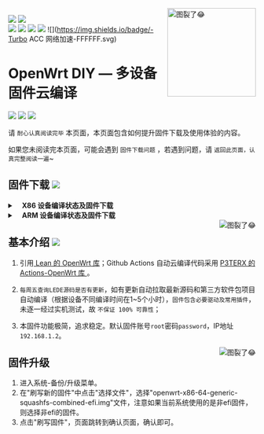 <a href="#readme">
    <img src="https://avatars.githubusercontent.com/u/2528830?s=200&v=4" alt="图裂了😂" title="OpenWrt-DIY" align="right" height="180" />
</a>

[![](https://img.shields.io/github/last-commit/coolsnowwolf/lede/master?color=FFFFFF&label=%E6%BA%90%E7%A0%81%E6%9B%B4%E6%96%B0)](https://github.com/coolsnowwolf/lede) [![](https://img.shields.io/github/release-date/lazzman/OpenWrt-DIY?color=FFFFFF&label=%E5%9B%BA%E4%BB%B6%E6%9B%B4%E6%96%B0)](https://github.com/lazzman/OpenWrt-DIY/actions) 
<br/>
[![](https://img.shields.io/badge/-主要功能:-696969.svg)](https://github.com/lazzman/OpenWrt-DIY/wiki/OpenWrt-DIY%E6%8F%92%E4%BB%B6%E9%A2%84%E8%A7%88) ![](https://img.shields.io/badge/-PassWall-FFFFFF.svg) ![](https://img.shields.io/badge/-广告屏蔽大师_Plus+-FFFFFF.svg) ![](https://img.shields.io/badge/-UPnP-FFFFFF.svg) ![](https://img.shields.io/badge/-Turbo ACC 网络加速-FFFFFF.svg) 


OpenWrt DIY — 多设备固件云编译
==============================================================================================================

[![](https://img.shields.io/badge/-目录:-696969.svg)](#readme) [![](https://img.shields.io/badge/-固件下载-FFFFFF.svg)](#固件下载-) [![](https://img.shields.io/badge/-基本介绍-FFFFFF.svg)](#基本介绍-)

请 `耐心认真阅读完毕` 本页面，本页面包含如何提升固件下载及使用体验的内容。

如果您未阅读完本页面，可能会遇到 `固件下载问题` ，若遇到问题，请 `返回此页面，认真完整阅读一遍`~

## 固件下载 [![](https://img.shields.io/badge/-支持设备、编译状态及固件下载-FFFFFF.svg)](#固件下载-)
<details>
 <summary><b>&nbsp;&nbsp;&nbsp; X86  设备编译状态及固件下载</b></summary>
    
<br/>
 
点击下表中 [![](https://img.shields.io/badge/设备-passing-32CD32.svg)](https://github.com/lazzman/OpenWrt-DIY/actions) 即可跳转到该设备固件下载页面
|   序号    |     X86设备  |   X86设备编译状态及下载链接 |   插件配置   | 备注说明   |
| :-----------------: | :-------------: |:-----------------: | :-----------------: |  :-----------------: | 
| 1 |   [![](https://img.shields.io/badge/OpenWrt-x86_(64位)-FFFFFF.svg)](https://github.com/lazzman/OpenWrt-DIY/blob/main/.github/workflows/x86_64.yml)    | [![](https://github.com/lazzman/OpenWrt-DIY/workflows/Build%20X86(64bit)%20OpenWrt/badge.svg)](https://github.com/lazzman/OpenWrt-DIY/actions/workflows/x86_64.yml) |[![](https://img.shields.io/badge/编译-配置-orange.svg)](https://github.com/lazzman/OpenWrt-DIY/blob/main/config/X86/x86-extra.config) |  |  
| 2 |    [![](https://img.shields.io/badge/OpenWrt-x86_(32位)-FFFFFF.svg)](https://github.com/lazzman/OpenWrt-DIY/blob/main/.github/workflows/x86.yml)     |[![](https://github.com/lazzman/OpenWrt-DIY/workflows/Build%20X86(32bit)%20OpenWrt/badge.svg)](https://github.com/lazzman/OpenWrt-DIY/actions/workflows/x86.yml) |[![](https://img.shields.io/badge/编译-配置-orange.svg)](https://github.com/lazzman/OpenWrt-DIY/blob/main/config/X86/x86-extra.config) | | 

**提示：**[![](https://img.shields.io/badge/设备-passing-32CD32.svg)](https://github.com/lazzman/OpenWrt-DIY/actions) 标志为正常，[![](https://img.shields.io/badge/设备-failing-DC143C.svg)](https://github.com/lazzman/OpenWrt-DIY/actions) 或 [![](https://img.shields.io/badge/设备-no_status-A9A9A9.svg)](https://github.com/lazzman/OpenWrt-DIY/actions) 不代表所有编译均失败。请点击 [![](https://img.shields.io/badge/设备-状态-32CD32.svg)](https://github.com/lazzman/OpenWrt-DIY/actions) 到 **Actions** 进一步查看。

</details>

<details>
 <summary><b>&nbsp;&nbsp;&nbsp; ARM 设备编译状态及固件下载</b></summary>
    
<br/>
 
点击下表中 [![](https://img.shields.io/badge/设备-passing-32CD32.svg)](https://github.com/lazzman/OpenWrt-DIY/actions) 即可跳转到该设备固件下载页面
|    序号   |     ARM设备    |   ARM设备编译状态及下载链接 |   插件配置   | 备注说明   |
| :-----------------: | :-------------: |:-----------------: | :-----------------: |  :-----------------: | 
|1|      [![](https://img.shields.io/badge/OpenWrt-NanoPi_R2S-FFFFFF.svg)](https://github.com/lazzman/OpenWrt-DIY/blob/main/.github/workflows/r2s.yml)     |  [![](https://github.com/lazzman/OpenWrt-DIY/workflows/Build%20NanoPi%20R2S%20OpenWrt/badge.svg)](https://github.com/lazzman/OpenWrt-DIY/actions/workflows/r2s.yml)  |[![](https://img.shields.io/badge/编译-配置-orange.svg)](https://github.com/lazzman/OpenWrt-DIY/blob/main/config/ARM/arm-extra.config)  | ZIP 解压后刷写 |
|2|      [![](https://img.shields.io/badge/OpenWrt-NanoPi_R4S-FFFFFF.svg)](https://github.com/lazzman/OpenWrt-DIY/blob/main/.github/workflows/r4s.yml)|  [![](https://github.com/lazzman/OpenWrt-DIY/workflows/Build%20NanoPi%20R4S%20OpenWrt/badge.svg)](https://github.com/lazzman/OpenWrt-DIY/actions/workflows/r4s.yml) |[![](https://img.shields.io/badge/编译-配置-orange.svg)](https://github.com/lazzman/OpenWrt-DIY/blob/main/config/ARM/arm-extra.config)  | ZIP 解压后刷写 |

**提示：**[![](https://img.shields.io/badge/设备-passing-32CD32.svg)](https://github.com/lazzman/OpenWrt-DIY/actions) 标志为正常，[![](https://img.shields.io/badge/设备-failing-DC143C.svg)](https://github.com/lazzman/OpenWrt-DIY/actions) 或 [![](https://img.shields.io/badge/设备-no_status-A9A9A9.svg)](https://github.com/lazzman/OpenWrt-DIY/actions) 不代表所有编译均失败。请点击 [![](https://img.shields.io/badge/设备-状态-32CD32.svg)](https://github.com/lazzman/OpenWrt-DIY/actions) 到 Actions 进一步查看。

</details>

<a href="#readme">
    <img src="https://img.shields.io/badge/-返回顶部-FFFFFF.svg" alt="图裂了😂" title="返回顶部" align="right"/>
</a>

## 基本介绍 [![](https://img.shields.io/badge/-项目基本介绍-FFFFFF.svg)](#基本介绍-)

1. 引用[ Lean 的 OpenWrt 库](https://github.com/coolsnowwolf/lede)；Github Actions 自动云编译代码采用 [P3TERX 的 Actions-OpenWrt 库 ](https://github.com/P3TERX/Actions-OpenWrt)。

2. `每周五查询LEDE源码是否有更新`，如有更新自动拉取最新源码和第三方软件包项目自动编译（根据设备不同编译时间在1~5个小时），`固件包含必要驱动及常用插件`，未逐一经过实机测试，故 `不保证 100% 可靠性`；

3. 本固件功能极简，追求稳定。默认固件账号`root`密码`password`，IP地址`192.168.1.2`。

<a href="#readme">
    <img src="https://img.shields.io/badge/-返回顶部-FFFFFF.svg" alt="图裂了😂" title="返回顶部" align="right"/>
</a>


## 固件升级

1. 进入系统-备份/升级菜单。
2. 在"刷写新的固件"中点击"选择文件"，选择"openwrt-x86-64-generic-squashfs-combined-efi.img"文件，注意如果当前系统使用的是非efi固件，则选择非efi的固件。
3. 点击"刷写固件"，页面跳转到确认页面，确认即可。


